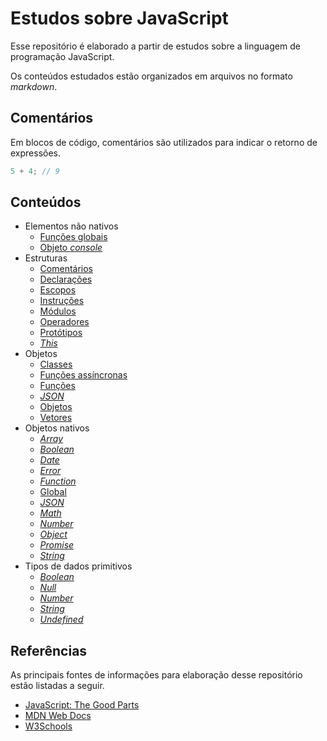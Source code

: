 # Estudos sobre JavaScript

Esse repositório é elaborado a partir de estudos sobre a linguagem de programação JavaScript.

Os conteúdos estudados estão organizados em arquivos no formato _markdown_.

## Comentários

Em blocos de código, comentários são utilizados para indicar o retorno de expressões.

```javascript
5 + 4; // 9
```

## Conteúdos

- Elementos não nativos
  - [Funções globais](elementos-nao-nativos/funcoes-globais.md)
  - [Objeto _console_](elementos-nao-nativos/objeto-console.md)
- Estruturas
  - [Comentários](estruturas/comentarios.md)
  - [Declarações](estruturas/declaracoes.md)
  - [Escopos](estruturas/escopos.md)
  - [Instruções](estruturas/instrucoes.md)
  - [Módulos](estruturas/modulos.md)
  - [Operadores](estruturas/operadores.md)
  - [Protótipos](estruturas/prototipos.md)
  - [_This_](estruturas/this.md)
- Objetos
  - [Classes](objetos/classes.md)
  - [Funções assíncronas](objetos/funcoes-assincronas.md)
  - [Funções](objetos/funcoes.md)
  - [_JSON_](objetos/json.md)
  - [Objetos](objetos/objetos.md)
  - [Vetores](objetos/vetores.md)
- Objetos nativos
  - [_Array_](objetos-nativos/array.md)
  - [_Boolean_](objetos-nativos/boolean.md)
  - [_Date_](objetos-nativos/date.md)
  - [_Error_](objetos-nativos/error.md)
  - [_Function_](objetos-nativos/function.md)
  - [Global](objetos-nativos/global.md)
  - [_JSON_](objetos-nativos/json.md)
  - [_Math_](objetos-nativos/math.md)
  - [_Number_](objetos-nativos/number.md)
  - [_Object_](objetos-nativos/object.md)
  - [_Promise_](objetos-nativos/promise.md)
  - [_String_](objetos-nativos/string.md)
- Tipos de dados primitivos
  - [_Boolean_](tipos-de-dados-primitivos/boolean.md)
  - [_Null_](tipos-de-dados-primitivos/null.md)
  - [_Number_](tipos-de-dados-primitivos/number.md)
  - [_String_](tipos-de-dados-primitivos/string.md)
  - [_Undefined_](tipos-de-dados-primitivos/undefined.md)

## Referências

As principais fontes de informações para elaboração desse repositório estão listadas a seguir.

- [JavaScript: The Good Parts](https://www.oreilly.com/library/view/javascript-the-good/9780596517748/)
- [MDN Web Docs](https://developer.mozilla.org/pt-BR/docs/Web/JavaScript)
- [W3Schools](https://www.w3schools.com/jsref/default.asp)
